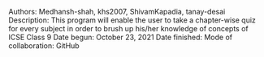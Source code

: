 Authors: Medhansh-shah, khs2007, ShivamKapadia, tanay-desai
Description: This program will enable the user to take a chapter-wise quiz for every subject in order to brush up his/her knowledge of concepts of ICSE Class 9
Date begun: October 23, 2021
Date finished: 
Mode of collaboration: GitHub